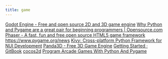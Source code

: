 ```yaml
---
title: game
---
```

<a href="https://godotengine.org/">Godot Engine - Free and open source 2D and 3D game engine</a>
<a href="https://opensource.com/article/17/11/pygame">Why Python and Pygame are a great pair for beginning programmers | Opensource.com</a>
<a href="https://phaser.io/">Phaser - A fast, fun and free open source HTML5 game framework</a>
<a href="https://www.pygame.org/news">https://www.pygame.org/news</a>
<a href="https://kivy.org/#home">Kivy: Cross-platform Python Framework for NUI Development</a>
<a href="http://www.panda3d.org/">Panda3D - Free 3D Game Engine</a>
<a href="http://www.cocos2d-x.org/docs/cocos2d-x/en/">Getting Started · GitBook</a>
<a href="http://python.cocos2d.org/">cocos2d</a>
<a href="http://programarcadegames.com/?chapter=example_code">Program Arcade Games With Python And Pygame</a>
